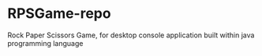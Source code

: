 # RPSGame-repo
Rock Paper Scissors Game, for desktop console application built within java programming language
